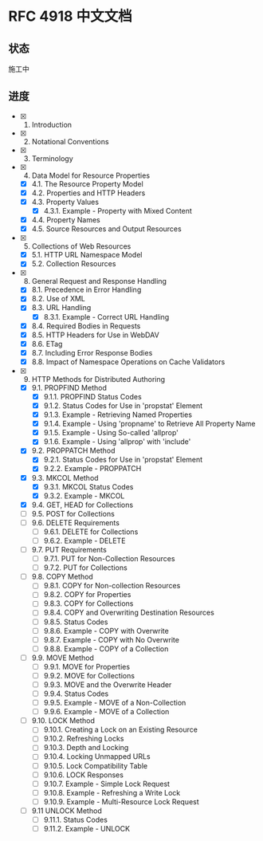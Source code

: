 # RFC 4918 中文文档

## 状态

施工中

## 进度

- [x] 1. Introduction
- [x] 2. Notational Conventions
- [x] 3. Terminology
- [x] 4. Data Model for Resource Properties
  - [x] 4.1. The Resource Property Model
  - [x] 4.2. Properties and HTTP Headers
  - [x] 4.3. Property Values
    - [x] 4.3.1. Example - Property with Mixed Content
  - [x] 4.4. Property Names
  - [x] 4.5. Source Resources and Output Resources
- [x] 5. Collections of Web Resources
  - [x] 5.1. HTTP URL Namespace Model
  - [x] 5.2. Collection Resources
- [x] 8. General Request and Response Handling
  - [x] 8.1. Precedence in Error Handling
  - [x] 8.2. Use of XML
  - [x] 8.3. URL Handling
    - [x] 8.3.1. Example - Correct URL Handling
  - [x] 8.4. Required Bodies in Requests
  - [x] 8.5. HTTP Headers for Use in WebDAV
  - [x] 8.6. ETag
  - [x] 8.7. Including Error Response Bodies
  - [x] 8.8. Impact of Namespace Operations on Cache Validators
- [x] 9. HTTP Methods for Distributed Authoring
  - [x] 9.1. PROPFIND Method
    - [x] 9.1.1. PROPFIND Status Codes
    - [x] 9.1.2. Status Codes for Use in 'propstat' Element
    - [x] 9.1.3. Example - Retrieving Named Properties
    - [x] 9.1.4. Example - Using 'propname' to Retrieve All Property Name
    - [x] 9.1.5. Example - Using So-called 'allprop'
    - [x] 9.1.6. Example - Using 'allprop' with 'include'
  - [x] 9.2. PROPPATCH Method
    - [x] 9.2.1. Status Codes for Use in 'propstat' Element
    - [x] 9.2.2. Example - PROPPATCH
  - [x] 9.3. MKCOL Method
    - [x] 9.3.1. MKCOL Status Codes
    - [x] 9.3.2. Example - MKCOL
  - [x] 9.4. GET, HEAD for Collections
  - [ ] 9.5. POST for Collections
  - [ ] 9.6. DELETE Requirements
    - [ ] 9.6.1. DELETE for Collections
    - [ ] 9.6.2. Example - DELETE
  - [ ] 9.7. PUT Requirements
    - [ ] 9.7.1. PUT for Non-Collection Resources
    - [ ] 9.7.2. PUT for Collections
  - [ ] 9.8. COPY Method
    - [ ] 9.8.1. COPY for Non-collection Resources
    - [ ] 9.8.2. COPY for Properties
    - [ ] 9.8.3. COPY for Collections
    - [ ] 9.8.4. COPY and Overwriting Destination Resources
    - [ ] 9.8.5. Status Codes
    - [ ] 9.8.6. Example - COPY with Overwrite
    - [ ] 9.8.7. Example - COPY with No Overwrite
    - [ ] 9.8.8. Example - COPY of a Collection
  - [ ] 9.9. MOVE Method
    - [ ] 9.9.1. MOVE for Properties
    - [ ] 9.9.2. MOVE for Collections
    - [ ] 9.9.3. MOVE and the Overwrite Header
    - [ ] 9.9.4. Status Codes
    - [ ] 9.9.5. Example - MOVE of a Non-Collection
    - [ ] 9.9.6. Example - MOVE of a Collection
  - [ ] 9.10. LOCK Method
    - [ ] 9.10.1. Creating a Lock on an Existing Resource
    - [ ] 9.10.2. Refreshing Locks
    - [ ] 9.10.3. Depth and Locking
    - [ ] 9.10.4. Locking Unmapped URLs
    - [ ] 9.10.5. Lock Compatibility Table
    - [ ] 9.10.6. LOCK Responses
    - [ ] 9.10.7. Example - Simple Lock Request
    - [ ] 9.10.8. Example - Refreshing a Write Lock
    - [ ] 9.10.9. Example - Multi-Resource Lock Request
  - [ ] 9.11 UNLOCK Method
    - [ ] 9.11.1. Status Codes
    - [ ] 9.11.2. Example - UNLOCK
